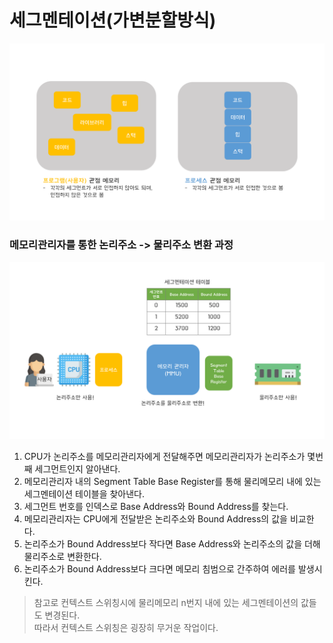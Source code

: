 # 세그멘테이션(가변분할방식)

![](../images/7_virtual-memory/세그멘테이션1.png)

### 메모리관리자를 통한 논리주소 -> 물리주소 변환 과정

![](../images/7_virtual-memory/세그멘테이션2.png)

1. CPU가 논리주소를 메모리관리자에게 전달해주면 메모리관리자가 논리주소가 몇번째 세그먼트인지 알아낸다.
2. 메모리관리자 내의 Segment Table Base Register를 통해 물리메모리 내에 있는 세그멘테이션 테이블을 찾아낸다.
3. 세그먼트 번호를 인덱스로 Base Address와 Bound Address를 찾는다.
4. 메모리관리자는 CPU에게 전달받은 논리주소와 Bound Address의 값을 비교한다.
5. 논리주소가 Bound Address보다 작다면 Base Address와 논리주소의 값을 더해 물리주소로 변환한다.
6. 논리주소가 Bound Address보다 크다면 메모리 침범으로 간주하여 에러를 발생시킨다.

> 참고로 컨텍스트 스위칭시에 물리메모리 n번지 내에 있는 세그멘테이션의 값들도 변경된다.  
> 따라서 컨텍스트 스위칭은 굉장히 무거운 작업이다.